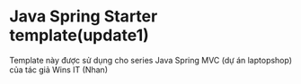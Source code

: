 # Java Spring Starter template(update1)
Template này được sử dụng cho series Java Spring MVC (dự án laptopshop) của tác giả Wins IT (Nhan)





